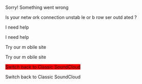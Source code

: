 
Sorry! Something went wrong


Is your netw ork connection unstab le or b row ser outd ated ?


 


<span style="background-color: red;"> 


</span>I need help


I need help


Try our m obile site


Try our m obile site


<span style="background-color: red;">Switch back to Classic SoundCloud


Switch back to Classic SoundCloud

</span>